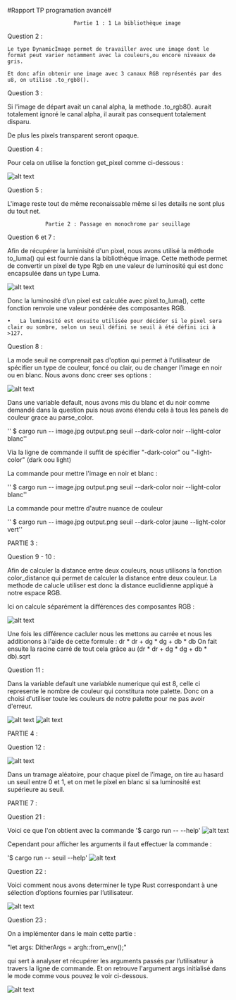 #Rapport TP programation avancé#

                         Partie 1 : 1 La bibliothèque image

Question 2 : 

	Le type DynamicImage permet de travailler avec une image dont le format peut varier notamment avec la couleurs,ou encore niveaux de gris.

	Et donc afin obtenir une image avec 3 canaux RGB représentés par des u8, on utilise .to_rgb8().


Question 3 : 

Si l'image de départ avait un canal alpha, la methode .to_rgb8(). aurait totalement ignoré le canal alpha, il aurait pas consequent totalement disparu.

De plus les pixels transparent seront opaque. 


Question 4 : 

Pour cela on utilise la fonction get_pixel comme ci-dessous : 

![alt text](./Question4.png)


Question 5 : 

L'image reste tout de même reconaissable même si les details ne sont plus du tout net.


                Partie 2 : Passage en monochrome par seuillage


Question 6 et 7 : 

Afin de récupérer la luminisité d'un pixel, nous avons utilisé la méthode to_luma() qui est fournie dans la bibliothéque image.
Cette methode permet de convertir un pixel de type Rgb <u8> en une valeur de luminosité qui est donc encapsulée dans un type Luma.


![alt text](./question6.png)

Donc la luminosité d’un pixel est calculée avec pixel.to_luma(), cette fonction renvoie une valeur pondérée des composantes RGB.

	•	La luminosité est ensuite utilisée pour décider si le pixel sera clair ou sombre, selon un seuil défini se seuil à été défini ici à >127.

Question 8 : 

La mode  seuil ne comprenait pas d'option qui permet à l'utilisateur de spécifier un type de couleur, foncé ou clair, ou de changer l'image en noir ou en blanc. 
Nous avons donc creer ses options : 


![alt text](./question8.png)

Dans une variable default, nous avons mis du blanc et du noir comme demandé dans la question puis nous avons étendu cela à tous les panels de couleur grace au parse_color.



'' $ cargo run -- image.jpg output.png seuil --dark-color noir --light-color blanc''

Via la ligne de commande il suffit de spécifier "-dark-color" ou "-light-color" (dark oou light) 

La commande pour mettre l'image en noir et blanc : 

'' $ cargo run -- image.jpg output.png seuil --dark-color noir --light-color blanc''

La commande pour mettre d'autre nuance de couleur

'' $ cargo run -- image.jpg output.png seuil --dark-color jaune --light-color vert''



PARTIE 3 : 

Question 9 - 10 : 

Afin de calculer la distance entre deux couleurs, nous utilisons la fonction color_distance qui permet de calculer la distance entre deux couleur. 
La methode de calucle utiliser est donc la distance euclidienne appliqué à notre espace RGB.

Ici on calcule séparément la différences des composantes RGB :

![alt text](./question9-2.png)

Une fois les différence cacluler nous les mettons au carrée et nous les additionons à l'aide de cette formule :
dr * dr + dg * dg + db * db
On fait ensuite la racine carré de tout cela grâce au (dr * dr + dg * dg + db * db).sqrt


Question 11 : 

Dans la variable default une variabkle numerique qui est 8, celle ci represente le nombre de couleur qui constitura note palette.
Donc on a choisi d'utiliser toute les couleurs de notre palette pour ne pas avoir d'erreur.

![alt text](./question11-1.png)
![alt text](./question11.png)


PARTIE 4 : 

Question 12 : 

![alt text](./Question12.png)

Dans un tramage aléatoire, pour chaque pixel de l’image, on tire au hasard un seuil entre 0 et 1, et on met le pixel en blanc si sa luminosité est supérieure au seuil.

PARTIE 7 : 

Question 21 : 

Voici ce que l'on obtient avec la commande '$ cargo run -- --help'
![alt text](./Question21-1.png)

Cependant pour afficher les arguments il faut effectuer la commande :

'$ cargo run -- seuil --help'
![alt text](./Question21.png)



Question 22 : 

Voici comment nous avons determiner le type Rust correspondant à une sélection d’options fournies par l’utilisateur.

![alt text](./Question22.png)

Question 23 : 

On a implémenter dans le main  cette partie : 

"let args: DitherArgs = argh::from_env();"

qui sert à analyser et récupérer les arguments passés par l’utilisateur à travers la ligne de commande.
Et on retrouve l'argument args initialisé dans le mode comme vous pouvez le voir ci-dessous. 

![alt text](./Question23.png)

